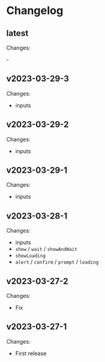 # Changelog

## latest

Changes:

\-

## v2023-03-29-3

Changes:

- inputs

## v2023-03-29-2

Changes:

- inputs

## v2023-03-29-1

Changes:

- inputs

## v2023-03-28-1

Changes:

- inputs
- `show` / `wait` / `showAndWait`
- `showLoading`
- `alert` / `confirm` / `prompt` / `loading`

## v2023-03-27-2

Changes:

- Fix

## v2023-03-27-1

Changes:

- First release
